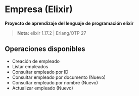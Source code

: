 # Empresa (Elixir)

**Proyecto de aprendizaje del lenguaje de programación elixir**

> **Nota:** elixir 1.17.2 | Erlang/OTP 27

## Operaciones disponibles

* Creación de empleado
* Listar empleados
* Consultar empleado por ID
* Consultar empleado por documento (Nuevo)
* Consultar empleado por nombre (Nuevo)
* Actualizar empleado (Nuevo)